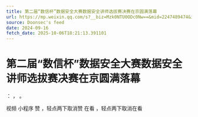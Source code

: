 ```yaml
---
title: 第二届“数信杯”数据安全大赛数据安全讲师选拔赛决赛在京圆满落幕
url: https://mp.weixin.qq.com/s?__biz=Mzk0NTU0ODc0Nw==&mid=2247489474&idx=1&sn=fe1c1c5f12c62afe882560b0f87ce32d
source: Doonsec's feed
date: 2024-09-16
fetch_date: 2025-10-06T18:21:13.391101
---
```


# 第二届“数信杯”数据安全大赛数据安全讲师选拔赛决赛在京圆满落幕

：
，
。

视频
小程序
赞
，轻点两下取消赞
在看
，轻点两下取消在看
